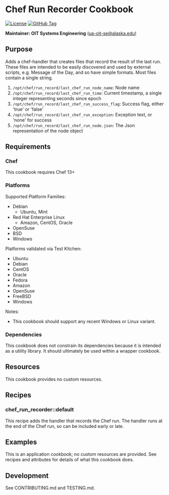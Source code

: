 # Chef Run Recorder Cookbook

[![License](https://img.shields.io/github/license/ualaska-it/chef_run_recorder.svg)](https://github.com/ualaska-it/chef_run_recorder)
[![GitHub Tag](https://img.shields.io/github/tag/ualaska-it/chef_run_recorder.svg)](https://github.com/ualaska-it/chef_run_recorder)

__Maintainer: OIT Systems Engineering__ (<ua-oit-se@alaska.edu>)

## Purpose

Adds a chef-handler that creates files that record the result of the last run.
These files are intended to be easily discovered and used by external scripts, e.g. Message of the Day, and so have simple formats.
Most files contain a single string.

1. `/opt/chef/run_record/last_chef_run_node_name`: Node name
1. `/opt/chef/run_record/last_chef_run_time`: Current timestamp, a single integer representing seconds since epoch
1. `/opt/chef/run_record/last_chef_run_success_flag`: Success flag, either 'true' or 'false'
1. `/opt/chef/run_record/last_chef_run_exception`: Exception text, or 'none' for success
1. `/opt/chef/run_record/last_chef_run_node.json`: The Json representation of the node object

## Requirements

### Chef

This cookbook requires Chef 13+

### Platforms

Supported Platform Families:

* Debian
  * Ubuntu, Mint
* Red Hat Enterprise Linux
  * Amazon, CentOS, Oracle
* OpenSuse
* BSD
* Windows

Platforms validated via Test Kitchen:

* Ubuntu
* Debian
* CentOS
* Oracle
* Fedora
* Amazon
* OpenSuse
* FreeBSD
* Windows

Notes:

* This cookbook should support any recent Windows or Linux variant.

### Dependencies

This cookbook does not constrain its dependencies because it is intended as a utility library.  It should ultimately be used within a wrapper cookbook.

## Resources

This cookbook provides no custom resources.

## Recipes

### chef_run_recorder::default

This recipe adds the handler that records the Chef run.  The handler runs at the end of the Chef run, so can be included early or late.

## Examples

This is an application cookbook; no custom resources are provided.  See recipes and attributes for details of what this cookbook does.

## Development

See CONTRIBUTING.md and TESTING.md.
